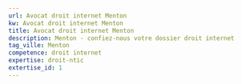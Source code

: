 ```yaml
---
url: Avocat droit internet Menton
kw: Avocat droit internet Menton
title: Avocat droit internet Menton
description: Menton - confiez-nous votre dossier droit internet
tag_ville: Menton
competence: droit internet
expertise: droit-ntic
extertise_id: 1
---
```

